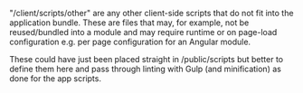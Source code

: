 "/client/scripts/other" are any other client-side scripts that do not fit into the application bundle. These are files that may, for example, not be reused/bundled into a module and may require runtime or on page-load configuration e.g. per page configuration for an Angular module.

These could have just been placed straight in /public/scripts but better to define them here and pass through linting with Gulp (and minification) as done for the app scripts.